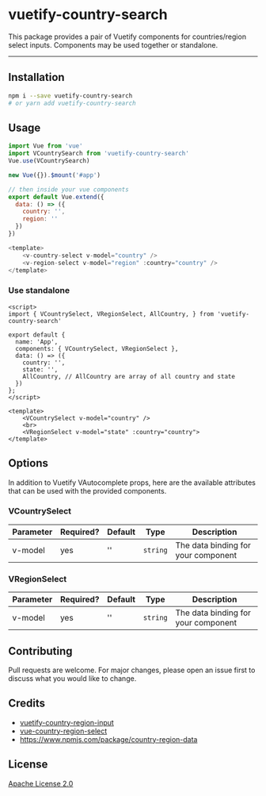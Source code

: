 # vuetify-country-search

This package provides a pair of Vuetify components for countries/region select inputs. Components may be used together or standalone.


---

## Installation

```bash
npm i --save vuetify-country-search
# or yarn add vuetify-country-search
```



## Usage

```javascript
import Vue from 'vue'
import VCountrySearch from 'vuetify-country-search'
Vue.use(VCountrySearch)

new Vue({}).$mount('#app')

// then inside your vue components
export default Vue.extend({
  data: () => ({
    country: '',
    region: ''
  })
})

<template>
    <v-country-select v-model="country" />
    <v-region-select v-model="region" :country="country" />
</template>
```

### Use standalone

```vue
<script>
import { VCountrySelect, VRegionSelect, AllCountry, } from 'vuetify-country-search'

export default {
  name: 'App',
  components: { VCountrySelect, VRegionSelect },
  data: () => ({ 
    country: '',
    state: '',
    AllCountry, // AllCountry are array of all country and state
  })
};
</script>

<template>
    <VCountrySelect v-model="country" />
    <br>
    <VRegionSelect v-model="state" :country="country">
</template>
```


## Options

In addition to Vuetify VAutocomplete props, here are the available attributes that can be used with the provided components.

### VCountrySelect

| Parameter        | Required? | Default | Type    | Description                                                  |
| ---------------- | --------- | ------- | ------- | ------------------------------------------------------------ |
| v-model          | yes       | ''      | `string`  | The data binding for your component                          |




### VRegionSelect

| Parameter          | Required? | Default         | Type    | Description                                                  |
| ------------------ | --------- | --------------- | ------- | ------------------------------------------------------------ |
| v-model            | yes       | ''              | `string`  | The data binding for your component                          |

## Contributing

Pull requests are welcome. For major changes, please open an issue first to discuss what you would like to change.


## Credits

* [vuetify-country-region-input](https://github.com/augustusnaz/vuetify-country-region-input)
* [vue-country-region-select](https://github.com/gehrj/vue-country-region-select)
* https://www.npmjs.com/package/country-region-data

## License

[Apache License 2.0](https://choosealicense.com/licenses/apache-2.0/)